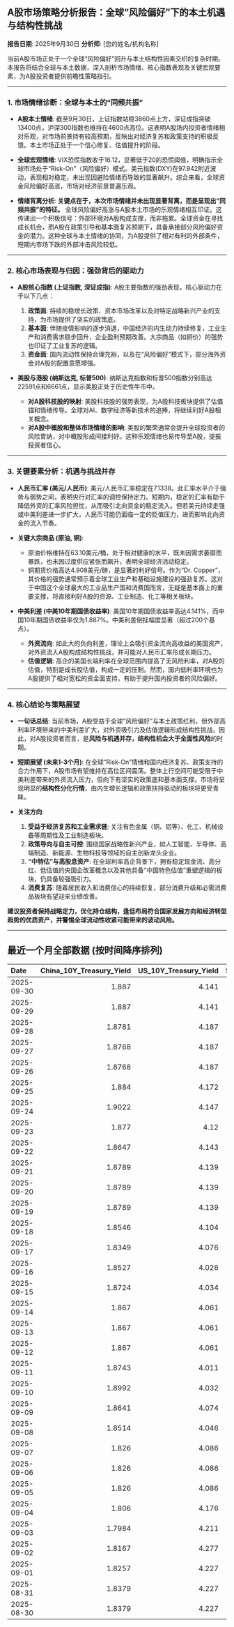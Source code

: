 ## A股市场策略分析报告：全球“风险偏好”下的本土机遇与结构性挑战

**报告日期**: 2025年9月30日
**分析师**: [您的姓名/机构名称]

当前A股市场正处于一个全球“风险偏好”回升与本土结构性因素交织的复杂时期。本报告将结合全球与本土数据，深入剖析市场情绪、核心指数表现及关键宏观要素，为A股投资者提供前瞻性策略指引。

---

### 1. 市场情绪诊断：全球与本土的“同频共振”

*   **A股本土情绪**: 截至9月30日，上证指数站稳3860点上方，深证成指突破13400点，沪深300指数也维持在4600点高位。这表明A股场内投资者情绪相对乐观，对市场前景持有较高预期，反映出对经济复苏和政策支持的积极反馈。本土市场正处于一个信心修复、估值提升的阶段。

*   **全球宏观情绪**: VIX恐慌指数收于16.12，显著低于20的恐慌阈值，明确指示全球市场处于“Risk-On”（风险偏好）模式。美元指数(DXY)在97.942附近波动，表现相对稳定，未出现因避险情绪而导致的显著飙升。综合来看，全球资金风险偏好高涨，市场对经济前景普遍乐观。

*   **情绪背离分析**: **关键点在于，本次市场情绪并未出现显著背离，而是呈现出“同频共振”的特征。** 全球风险偏好高涨与A股本土市场的乐观情绪相互印证。这传递出一个积极信号：外部环境对A股构成支撑，而非拖累。全球资金在寻找成长机会，而A股在政策引导和基本面复苏预期下，具备承接部分风险偏好资金的潜力。这种全球与本土情绪的协同，为A股提供了相对有利的外部条件，短期内市场下跌的外部冲击风险较低。

---

### 2. 核心市场表现与归因：强劲背后的驱动力

*   **A股核心指数 (上证指数, 深证成指)**: A股主要指数的强劲表现，核心驱动力在于以下几点：
    1.  **政策面**: 持续的稳增长政策、资本市场改革以及对特定战略新兴产业的支持，为市场提供了坚实的政策底。
    2.  **基本面**: 伴随疫情影响的逐步消退，中国经济的内生动力持续修复，工业生产和消费需求稳步回升，企业盈利预期改善。大宗商品（如铜价）的强势也印证了工业复苏的逻辑。
    3.  **资金面**: 国内流动性保持合理充裕，以及在“风险偏好”模式下，部分海外资金对A股的配置意愿增强。

*   **美股与港股 (纳斯达克, 标普500)**: 纳斯达克指数和标普500指数分别高达22591点和6661点，显示美股正处于历史性牛市中。
    *   **对A股科技股的映射**: 美股科技股的强势表现，为A股科技板块提供了估值锚和情绪传导。全球对AI、数字经济等新技术的追捧，将继续利好A股相关概念。
    *   **对A股中概股和整体市场情绪的影响**: 美股的繁荣通常会提升全球投资者的风险胃纳，对中概股形成间接利好。这种乐观情绪也易传导至A股，提振投资者信心。

---

### 3. 关键要素分析：机遇与挑战并存

*   **人民币汇率 (美元/人民币)**: 美元/人民币汇率稳定在7.1338。此汇率水平介于强势与弱势之间，表明央行对汇率的调控保持定力。短期内，稳定的汇率有助于降低外资的汇率风险担忧，从而吸引北向资金的稳定流入。但若美元持续走强或中美利差进一步扩大，人民币可能仍面临一定的贬值压力，进而影响北向资金的流入节奏。

*   **关键大宗商品 (原油, 铜)**:
    *   原油价格维持在63.10美元/桶，处于相对健康的水平，既未因需求萎靡而暴跌，也未因过度供应紧张而飙升，表明全球经济活动稳定。
    *   铜期货价格高达4.908美元/磅，是显著的利好信号。作为“Dr. Copper”，其价格的强势通常预示着全球工业生产和基础设施建设的强劲复苏。这对于中国这个全球最大的工业品生产国和消费国而言，无疑是基本面上的重要支撑，将直接利好A股的资源、工业制造、化工等相关板块。

*   **中美利差 (中美10年期国债收益率)**: 美国10年期国债收益率高达4.141%，而中国10年期国债收益率仅为1.887%。中美利差倒挂幅度显著（超过200个基点）。
    *   **外资流向**: 如此大的负向利差，理论上会吸引资金流向高收益的美国资产，对外资流入A股构成结构性挑战，并可能对人民币汇率形成长期压力。
    *   **估值逻辑**: 高企的美国长端利率在全球范围内提高了无风险利率，对A股的估值，特别是成长股估值，构成一定的压制。然而，国内低利率环境也为A股提供了相对宽松的资金面支持，有助于提升国内投资者的风险偏好。

---

### 4. 核心结论与策略展望

*   **一句话总结**: 当前市场，A股受益于全球“风险偏好”与本土政策红利，但外部高利率环境带来的中美利差扩大，对外资吸引力及估值逻辑形成结构性挑战。因此，对A股投资者而言，是**风险与机遇并存，结构性机会大于全面性风险**的时期。

*   **短期展望 (未来1-3个月)**:
    在全球“Risk-On”情绪和国内经济复苏、政策支持的合力作用下，A股市场有望维持在高位区间震荡。整体上行空间可能受限于中美利差带来的外资流入压力，但向下有坚实的政策底和基本面支撑。市场将呈现明显的**结构性分化行情**，由内生增长逻辑和政策扶持驱动的板块将更受青睐。

*   **关注方向**:
    1.  **受益于经济复苏和工业需求链**: 关注有色金属（铜、铝等）、化工、机械设备等周期性及工业制造板块。
    2.  **政策导向与自主可控**: 围绕国家战略性新兴产业，如人工智能、半导体、高端制造、新能源、生物科技等领域的自主创新龙头企业。
    3.  **“中特估”与高股息资产**: 在全球利率高企背景下，拥有稳定现金流、高分红、低估值的央国企改革概念以及其他具备“中国特色估值”重塑逻辑的板块，仍具备较强吸引力。
    4.  **消费复苏**: 随着居民收入和消费信心的持续恢复，部分消费升级和必需消费品板块有望迎来业绩改善。

**建议投资者保持战略定力，优化持仓结构，逢低布局符合国家发展方向和经济转型趋势的优质资产，并警惕全球流动性收紧可能带来的波动风险。**

---

## 最近一个月全部数据 (按时间降序排列)

| Date       |   China_10Y_Treasury_Yield |   US_10Y_Treasury_Yield |   Shanghai_Composite_Index |   CSI_300_Index |   Shenzhen_Component_Index |   GOLD_spot_price |   OIL_price |   ALUMINUM_future |   BTC_price |   USD_CNY_exchange_rate |   Commodity_Index_ETF |   US_Dollar_Index |   ETH_price |   LEAN_HOGS_future |   COPPER_future |   High_Yield_Bond_ETF |   LIVE_CATTLE_future |   GOLD_near_month_future |   NATURAL_GAS_future |   PLATINUM_future |   SILVER_future |   Long_Term_Treasury_ETF |   CORN_future |   SOYBEANS_future |   WHEAT_future |   SP500_close |   NASDAQ_close |   VIX_close |   GOLD_basis_spot_vs_near |
|:-----------|---------------------------:|------------------------:|---------------------------:|----------------:|---------------------------:|------------------:|------------:|------------------:|------------:|------------------------:|----------------------:|------------------:|------------:|-------------------:|----------------:|----------------------:|---------------------:|-------------------------:|---------------------:|------------------:|----------------:|-------------------------:|--------------:|------------------:|---------------:|--------------:|---------------:|------------:|--------------------------:|
| 2025-09-30 |                     1.887  |                   4.141 |                    3862.53 |         4620.05 |                    13479.4 |            3892.6 |       63.1  |           2599.25 |      114423 |                  7.1338 |                 22.62 |            97.942 |     4200.77 |            101.1   |          4.908  |                81.22  |              231.3   |                   3892.9 |                3.274 |            1637.2 |          47.22  |                   89.63  |        420.5  |           1006.75 |         517.75 |       6661.21 |        22591.2 |       16.12 |                 -0.299805 |
| 2025-09-29 |                     1.887  |                   4.141 |                    3862.53 |         4620.05 |                    13479.4 |            3892.6 |       63.1  |           2599.25 |      112123 |                  7.1338 |                 22.62 |            97.942 |     4141.48 |            101.1   |          4.908  |                81.22  |              231.3   |                   3892.9 |                3.274 |            1637.2 |          47.22  |                   89.63  |        420.5  |           1006.75 |         517.75 |       6661.21 |        22591.2 |       16.12 |                 -0.299805 |
| 2025-09-28 |                     1.8781 |                   4.187 |                    3828.11 |         4550.05 |                    13209   |            3775.3 |       65.72 |           2544.75 |      112123 |                  7.1338 |                 22.81 |            98.15  |     4141.48 |            101.5   |          4.7155 |                81.08  |              231.8   |                   3776.2 |                2.835 |            1582.7 |          46.221 |                   88.9   |        422    |           1013.75 |         519.75 |       6643.7  |        22484.1 |       15.29 |                 -0.899902 |
| 2025-09-27 |                     1.8768 |                   4.187 |                    3828.11 |         4550.05 |                    13209   |            3775.3 |       65.72 |           2544.75 |      109682 |                  7.1338 |                 22.81 |            98.15  |     4018.66 |            101.5   |          4.7155 |                81.08  |              231.8   |                   3776.2 |                2.835 |            1582.7 |          46.221 |                   88.9   |        422    |           1013.75 |         519.75 |       6643.7  |        22484.1 |       15.29 |                 -0.899902 |
| 2025-09-26 |                     1.8768 |                   4.187 |                    3828.11 |         4550.05 |                    13209   |            3775.3 |       65.72 |           2544.75 |      109713 |                  7.1338 |                 22.81 |            98.15  |     4035.89 |            101.5   |          4.7155 |                81.08  |              231.8   |                   3776.2 |                2.835 |            1582.7 |          46.221 |                   88.9   |        422    |           1013.75 |         519.75 |       6643.7  |        22484.1 |       15.29 |                 -0.899902 |
| 2025-09-25 |                     1.884  |                   4.172 |                    3853.3  |         4593.49 |                    13445.9 |            3736.9 |       64.98 |           2551    |      109049 |                  7.1315 |                 22.8  |            98.55  |     3868.33 |            100.1   |          4.7    |                80.92  |              232.05  |                   3738.7 |                2.835 |            1530.7 |          44.697 |                   88.98  |        425.75 |           1012.25 |         527    |       6604.72 |        22384.7 |       16.74 |                 -1.80005  |
| 2025-09-24 |                     1.9022 |                   4.147 |                    3853.64 |         4566.07 |                    13356.1 |            3732.1 |       64.99 |           2533.5  |      113329 |                  7.1116 |                 22.64 |            97.87  |     4153.47 |             99.425 |          4.7525 |                81.15  |              234.05  |                   3735   |                2.835 |            1484.5 |          43.777 |                   88.98  |        424.25 |           1009    |         519.5  |       6637.97 |        22497.9 |       16.18 |                 -2.8999   |
| 2025-09-23 |                     1.877  |                   4.12  |                    3821.83 |         4519.78 |                    13119.8 |            3780.6 |       63.41 |           2522    |      112014 |                  7.114  |                 22.49 |            97.26  |     4165.5  |            100.525 |          4.5845 |                81.26  |              235.6   |                   3784.2 |                2.835 |            1504.2 |          44.192 |                   89.32  |        426.25 |           1012    |         520.5  |       6656.92 |        22573.5 |       16.64 |                 -3.59985  |
| 2025-09-22 |                     1.8647 |                   4.143 |                    3828.58 |         4522.61 |                    13158   |            3740.7 |       62.64 |           2530.25 |      112749 |                  7.1129 |                 22.26 |            97.33  |     4202.88 |             98.8   |          4.573  |                81.32  |              237.15  |                   3744.8 |                2.835 |            1423.7 |          43.799 |                   88.7   |        421.75 |           1011    |         510.75 |       6693.75 |        22789   |       16.1  |                 -4.1001   |
| 2025-09-21 |                     1.8789 |                   4.139 |                    3820.09 |         4501.92 |                    13070.9 |            3671.5 |       62.68 |           2559.75 |      115306 |                  7.1129 |                 22.26 |            97.64  |     4451.33 |             97.975 |          4.569  |                81.26  |              233.575 |                   3676   |                2.835 |            1414.3 |          42.536 |                   89.02  |        424    |           1025.5  |         522.5  |       6664.36 |        22631.5 |       15.45 |                 -4.5      |
| 2025-09-20 |                     1.8789 |                   4.139 |                    3820.09 |         4501.92 |                    13070.9 |            3671.5 |       62.68 |           2559.75 |      115722 |                  7.1129 |                 22.26 |            97.64  |     4482.27 |             97.975 |          4.569  |                81.26  |              233.575 |                   3676   |                2.835 |            1414.3 |          42.536 |                   89.02  |        424    |           1025.5  |         522.5  |       6664.36 |        22631.5 |       15.45 |                 -4.5      |
| 2025-09-19 |                     1.8789 |                   4.139 |                    3820.09 |         4501.92 |                    13070.9 |            3671.5 |       62.68 |           2559.75 |      115689 |                  7.1129 |                 22.26 |            97.64  |     4470.92 |             97.975 |          4.569  |                81.26  |              233.575 |                   3676   |                2.835 |            1414.3 |          42.536 |                   89.02  |        424    |           1025.5  |         522.5  |       6664.36 |        22631.5 |       15.45 |                 -4.5      |
| 2025-09-18 |                     1.8546 |                   4.104 |                    3831.66 |         4498.11 |                    13075.7 |            3643.7 |       63.57 |           2579    |      117137 |                  7.1033 |                 22.44 |            97.35  |     4589.92 |             97.475 |          4.541  |                81.23  |              232.375 |                   3648.7 |                2.835 |            1397.4 |          41.707 |                   89.19  |        423.75 |           1037.5  |         524.25 |       6631.96 |        22470.7 |       15.7  |                 -5        |
| 2025-09-17 |                     1.8349 |                   4.076 |                    3876.34 |         4551.02 |                    13215.5 |            3681.8 |       64.05 |           2583.75 |      116469 |                  7.1142 |                 22.54 |            96.87  |     4592.73 |             97.325 |          4.571  |                81.05  |              231.1   |                   3688   |                2.835 |            1372.7 |          41.722 |                   90.12  |        426.75 |           1043.75 |         528.25 |       6600.35 |        22261.3 |       15.72 |                 -6.19995  |
| 2025-09-16 |                     1.8527 |                   4.026 |                    3861.86 |         4523.34 |                    13064   |            3688.9 |       64.52 |           2614.75 |      116843 |                  7.1185 |                 22.78 |            96.63  |     4503.56 |             97.375 |          4.633  |                81.13  |              233.45  |                   3695.5 |                2.835 |            1398.5 |          42.471 |                   90.35  |        429.5  |           1049.75 |         534    |       6606.76 |        22334   |       16.36 |                 -6.6001   |
| 2025-09-15 |                     1.8724 |                   4.034 |                    3860.5  |         4533.06 |                    13005.8 |            3682.2 |       63.3  |           2591    |      115445 |                  7.1242 |                 22.55 |            97.3   |     4526.82 |             97.525 |          4.6555 |                81.19  |              234.6   |                   3689.5 |                2.835 |            1412.8 |          42.517 |                   90.16  |        423.25 |           1042.75 |         525    |       6615.28 |        22348.8 |       15.69 |                 -7.30005  |
| 2025-09-14 |                     1.867  |                   4.061 |                    3870.6  |         4522    |                    12924.1 |            3649.4 |       62.69 |           2583.75 |      115408 |                  7.1184 |                 22.35 |            97.55  |     4609.6  |             97.125 |          4.5885 |                80.96  |              229.975 |                   3657.3 |                2.835 |            1407.3 |          42.387 |                   89.95  |        399    |           1025.75 |         503    |       6584.29 |        22141.1 |       14.76 |                 -7.90015  |
| 2025-09-13 |                     1.867  |                   4.061 |                    3870.6  |         4522    |                    12924.1 |            3649.4 |       62.69 |           2583.75 |      115951 |                  7.1184 |                 22.35 |            97.55  |     4668.18 |             97.125 |          4.5885 |                80.96  |              229.975 |                   3657.3 |                2.835 |            1407.3 |          42.387 |                   89.95  |        399    |           1025.75 |         503    |       6584.29 |        22141.1 |       14.76 |                 -7.90015  |
| 2025-09-12 |                     1.867  |                   4.061 |                    3870.6  |         4522    |                    12924.1 |            3649.4 |       62.69 |           2583.75 |      116102 |                  7.1184 |                 22.35 |            97.55  |     4715.25 |             97.125 |          4.5885 |                80.96  |              229.975 |                   3657.3 |                2.835 |            1407.3 |          42.387 |                   89.95  |        399    |           1025.75 |         503    |       6584.29 |        22141.1 |       14.76 |                 -7.90015  |
| 2025-09-11 |                     1.8743 |                   4.011 |                    3875.31 |         4548.04 |                    12979.9 |            3636.9 |       62.37 |           2587.75 |      115508 |                  7.1207 |                 22.22 |            97.54  |     4461.23 |             98.175 |          4.5905 |                81.04  |              232.275 |                   3645   |                2.835 |            1395.4 |          41.697 |                   90.34  |        399    |           1015.25 |         503    |       6587.47 |        22043.1 |       14.71 |                 -8.1001   |
| 2025-09-10 |                     1.8992 |                   4.032 |                    3812.22 |         4445.37 |                    12557.7 |            3643.6 |       63.67 |           2518.25 |      113955 |                  7.1209 |                 22.39 |            97.78  |     4349.15 |             96.825 |          4.55   |                80.84  |              231.15  |                   3653.1 |                2.835 |            1392.9 |          41.133 |                   89.74  |        397.25 |           1005.5  |         495    |       6532.04 |        21886.1 |       15.35 |                 -9.5      |
| 2025-09-09 |                     1.8641 |                   4.074 |                    3807.29 |         4436.26 |                    12510.6 |            3643.3 |       62.63 |           2516    |      111531 |                  7.1293 |                 22.24 |            97.79  |     4309.04 |             96.125 |          4.501  |                80.78  |              230.175 |                   3653.3 |                2.835 |            1367.3 |          40.878 |                   89.23  |        401.25 |           1011.5  |         500.75 |       6512.61 |        21879.5 |       15.04 |                -10        |
| 2025-09-08 |                     1.8514 |                   4.046 |                    3826.84 |         4467.57 |                    12666.8 |            3638.1 |       62.26 |           2511    |      112071 |                  7.1325 |                 22.18 |            97.45  |     4308.07 |             95.15  |          4.4905 |                80.87  |              235.8   |                   3648.5 |                2.835 |            1380.8 |          41.426 |                   89.74  |        403    |           1013.5  |         505.5  |       6495.15 |        21798.7 |       15.11 |                -10.3999   |
| 2025-09-07 |                     1.826  |                   4.086 |                    3812.51 |         4460.33 |                    12590.6 |            3613.2 |       61.87 |           2495.25 |      111168 |                  7.1414 |                 22.03 |            97.77  |     4305.35 |             96.025 |          4.4825 |                80.87  |              235.975 |                   3624   |                2.835 |            1381.7 |          41.074 |                   88.56  |        399    |           1006.5  |         501    |       6481.5  |        21700.4 |       15.18 |                -10.8      |
| 2025-09-06 |                     1.826  |                   4.086 |                    3812.51 |         4460.33 |                    12590.6 |            3613.2 |       61.87 |           2495.25 |      110225 |                  7.1414 |                 22.03 |            97.77  |     4274.24 |             96.025 |          4.4825 |                80.87  |              235.975 |                   3624   |                2.835 |            1381.7 |          41.074 |                   88.56  |        399    |           1006.5  |         501    |       6481.5  |        21700.4 |       15.18 |                -10.8      |
| 2025-09-05 |                     1.826  |                   4.086 |                    3812.51 |         4460.33 |                    12590.6 |            3613.2 |       61.87 |           2495.25 |      110651 |                  7.1414 |                 22.03 |            97.77  |     4306.99 |             96.025 |          4.4825 |                80.87  |              235.975 |                   3624   |                2.835 |            1381.7 |          41.074 |                   88.56  |        399    |           1006.5  |         501    |       6481.5  |        21700.4 |       15.18 |                -10.8      |
| 2025-09-04 |                     1.806  |                   4.176 |                    3765.88 |         4365.21 |                    12118.7 |            3565.8 |       63.48 |           2488.75 |      110724 |                  7.1414 |                 22.21 |            98.35  |     4298.74 |             95.025 |          4.488  |                80.83  |              236.95  |                   3577.3 |                2.835 |            1371.2 |          40.911 |                   87.23  |        399.75 |           1012    |         502.25 |       6502.08 |        21707.7 |       15.3  |                -11.5      |
| 2025-09-03 |                     1.7984 |                   4.211 |                    3813.56 |         4459.83 |                    12472   |            3593.2 |       63.97 |           2505.5  |      111723 |                  7.139  |                 22.37 |            98.14  |     4450.39 |             93.825 |          4.5585 |                80.61  |              238.325 |                   3606.1 |                2.835 |            1448.6 |          41.542 |                   86.57  |        397.75 |           1016    |         504    |       6448.26 |        21497.7 |       16.35 |                -12.9001   |
| 2025-09-02 |                     1.8167 |                   4.277 |                    3858.13 |         4490.45 |                    12553.8 |            3549.4 |       65.59 |           2514.5  |      111201 |                  7.1304 |                 22.57 |            98.4   |     4325.37 |             95.55  |          4.5695 |                80.39  |              239.525 |                   3562.9 |                2.835 |            1405.8 |          41.071 |                   85.63  |        403    |           1025.75 |         513    |       6415.54 |        21279.6 |       17.17 |                -13.5      |
| 2025-09-01 |                     1.8257 |                   4.227 |                    3875.53 |         4523.71 |                    12829   |            3473.7 |       64.01 |           2514.75 |      109251 |                  7.1304 |                 22.21 |            97.77  |     4314.47 |             95.025 |          4.5185 |                80.477 |              241.9   |                   3487.2 |                2.835 |            1365.7 |          40.2   |                   86.272 |        398    |           1036.75 |         518    |       6460.26 |        21455.6 |       15.36 |                -13.5      |
| 2025-08-31 |                     1.8379 |                   4.227 |                    3857.93 |         4496.76 |                    12696.2 |            3473.7 |       64.01 |           2514.75 |      108237 |                  7.153  |                 22.21 |            97.77  |     4390.02 |             95.025 |          4.5185 |                80.477 |              241.9   |                   3487.2 |                2.835 |            1365.7 |          40.2   |                   86.272 |        398    |           1036.75 |         518    |       6460.26 |        21455.6 |       15.36 |                -13.5      |
| 2025-08-30 |                     1.8379 |                   4.227 |                    3857.93 |         4496.76 |                    12696.2 |            3473.7 |       64.01 |           2514.75 |      108808 |                  7.153  |                 22.21 |            97.77  |     4374.15 |             95.025 |          4.5185 |                80.477 |              241.9   |                   3487.2 |                2.835 |            1365.7 |          40.2   |                   86.272 |        398    |           1036.75 |         518    |       6460.26 |        21455.6 |       15.36 |                -13.5      |
